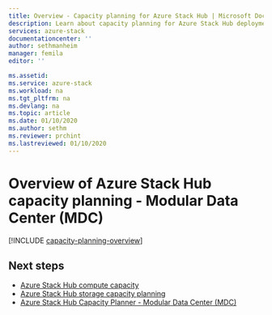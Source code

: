 ```yaml
---
title: Overview - Capacity planning for Azure Stack Hub | Microsoft Docs
description: Learn about capacity planning for Azure Stack Hub deployments, including compute and storage information.
services: azure-stack
documentationcenter: ''
author: sethmanheim
manager: femila
editor: ''

ms.assetid:
ms.service: azure-stack
ms.workload: na
ms.tgt_pltfrm: na
ms.devlang: na
ms.topic: article
ms.date: 01/10/2020
ms.author: sethm
ms.reviewer: prchint
ms.lastreviewed: 01/10/2020
---
```


# Overview of Azure Stack Hub capacity planning - Modular Data Center (MDC)

[!INCLUDE [capacity-planning-overview](../includes/capacity-planning-overview.md)]

## Next steps

- [Azure Stack Hub compute capacity](../operator/azure-stack-capacity-planning-compute.md)
- [Azure Stack Hub storage capacity planning](../operator/azure-stack-capacity-planning-storage.md)
- [Azure Stack Hub Capacity Planner - Modular Data Center (MDC)](azure-stack-capacity-planner.md)
